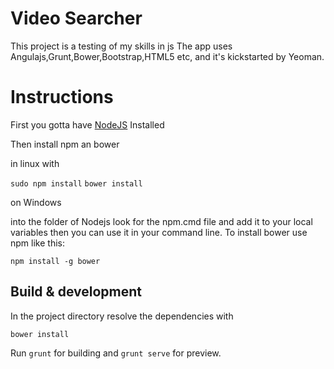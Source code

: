 # Video Searcher

This project is a testing of my skills in js
The app uses Angulajs,Grunt,Bower,Bootstrap,HTML5 etc, and it's kickstarted by Yeoman.

# Instructions

First you gotta have [NodeJS](http://nodejs.org/download/) Installed

Then install npm an bower

in linux with 

`sudo npm install`
`bower install`

on Windows

into the folder of Nodejs look for the npm.cmd file and add it to your local variables
then you can use it in your command line. To install bower use npm like this:

`npm install -g bower`

## Build & development

In the project directory resolve the dependencies with

`bower install`

Run `grunt` for building and `grunt serve` for preview.

